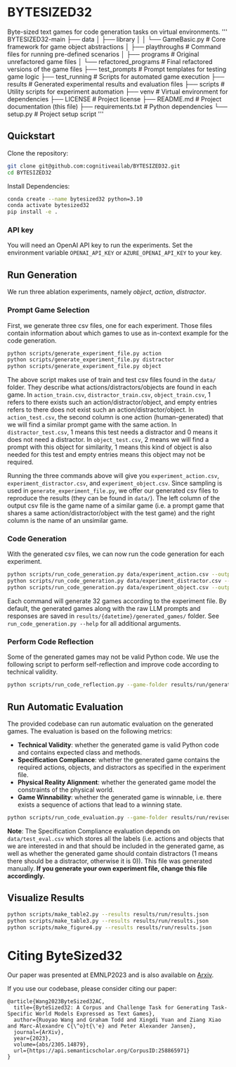 # BYTESIZED32
Byte-sized text games for code generation tasks on virtual environments.
'''
BYTESIZED32-main
├── data
│   ├── library
│   │   └── GameBasic.py          # Core framework for game object abstractions
│   ├── playthroughs              # Command files for running pre-defined scenarios
│   ├── programs                  # Original unrefactored game files
│   └── refactored_programs       # Final refactored versions of the game files
├── test_prompts                  # Prompt templates for testing game logic
├── test_running                  # Scripts for automated game execution
├── results                       # Generated experimental results and evaluation files
├── scripts                       # Utility scripts for experiment automation
├── venv                          # Virtual environment for dependencies
├── LICENSE                       # Project license
├── README.md                     # Project documentation (this file)
├── requirements.txt              # Python dependencies
└── setup.py                      # Project setup script
'''
## Quickstart
Clone the repository:
```bash
git clone git@github.com:cognitiveailab/BYTESIZED32.git
cd BYTESIZED32
```

Install Dependencies:
```bash
conda create --name bytesized32 python=3.10
conda activate bytesized32
pip install -e .
```

### API key
You will need an OpenAI API key to run the experiments. Set the environment variable `OPENAI_API_KEY` or `AZURE_OPENAI_API_KEY` to your key.

## Run Generation
We run three ablation experiments, namely *object*, *action*, *distractor*.

### Prompt Game Selection
First, we generate three csv files, one for each experiment. Those files contain information about which games to use as in-context example for the code generation.
```bash
python scripts/generate_experiment_file.py action
python scripts/generate_experiment_file.py distractor
python scripts/generate_experiment_file.py object
```
The above script makes use of train and test csv files found in the `data/` folder. They describe what actions/distractors/objects are found in each game. In `action_train.csv`, `distractor_train.csv`, `object_train.csv`, 1 refers to there exists such an action/distractor/object, and empty entries refers to there does not exist such an action/distractor/object. In `action_test.csv`, the second column is one action (human-generated) that we will find a similar prompt game with the same action. In `distractor_test.csv`, 1 means this test needs a distractor and 0 means it does not need a distractor. In `object_test.csv`, 2 means we will find a prompt with this object for similarity, 1 means this kind of object is also needed for this test and empty entries means this object may not be required.

Running the three commands above will give you `experiment_action.csv`, `experiment_distractor.csv`, and `experiment_object.csv`. Since sampling is used in `generate_experiment_file.py`, we offer our generated csv files to reproduce the results (they can be found in `data/`). The left column of the output csv file is the game name of a similar game (i.e. a prompt game that shares a same action/distractor/object with the test game) and the right column is the name of an unsimilar game.

### Code Generation
With the generated csv files, we can now run the code generation for each experiment.
```bash
python scripts/run_code_generation.py data/experiment_action.csv --output-folder results/run/
python scripts/run_code_generation.py data/experiment_distractor.csv --output-folder results/run/
python scripts/run_code_generation.py data/experiment_object.csv --output-folder results/run/
```
Each command will generate 32 games according to the experiment file. By default, the generated games along with the raw LLM prompts and responses are saved in `results/{datetime}/generated_games/` folder. See `run_code_generation.py --help` for all additional arguments.

### Perform Code Reflection
Some of the generated games may not be valid Python code. We use the following script to perform self-reflection and improve code according to technical validity.
```bash
python scripts/run_code_reflection.py --game-folder results/run/generated_games/ --revision-folder results/run/revised_games/
```

## Run Automatic Evaluation
The provided codebase can run automatic evaluation on the generated games. The evaluation is based on the following metrics:
- **Technical Validity**: whether the generated game is valid Python code and contains expected class and methods.
- **Specification Compliance**: whether the generated game contains the required actions, objects, and distractors as specified in the experiment file.
- **Physical Reality Alignment**: whether the generated game model the constraints of the physical world.
- **Game Winnability**: whether the generated game is winnable, i.e. there exists a sequence of actions that lead to a winning state.

```bash
python scripts/run_code_evaluation.py --game-folder results/run/revised_games/ --results-file results/run/results.json
```

**Note**: The Specification Compliance evaluation depends on `data/test_eval.csv` which stores all the labels (i.e. actions and objects that we are interested in and that should be included in the generated game, as well as whether the generated game should contain distractors (1 means there should be a distractor, otherwise it is 0)). This file was generated manually. **If you generate your own experiment file, change this file accordingly.**

## Visualize Results

```bash
python scripts/make_table2.py --results results/run/results.json
python scripts/make_table3.py --results results/run/results.json
python scripts/make_figure4.py --results results/run/results.json
```

# Citing ByteSized32
Our paper was presented at EMNLP2023 and is also available on [Arxiv](https://arxiv.org/abs/2305.14879).

If you use our codebase, please consider citing our paper:
```
@article{Wang2023ByteSized32AC,
  title={ByteSized32: A Corpus and Challenge Task for Generating Task-Specific World Models Expressed as Text Games},
  author={Ruoyao Wang and Graham Todd and Xingdi Yuan and Ziang Xiao and Marc-Alexandre C{\^o}t{\'e} and Peter Alexander Jansen},
  journal={ArXiv},
  year={2023},
  volume={abs/2305.14879},
  url={https://api.semanticscholar.org/CorpusID:258865971}
}
```
